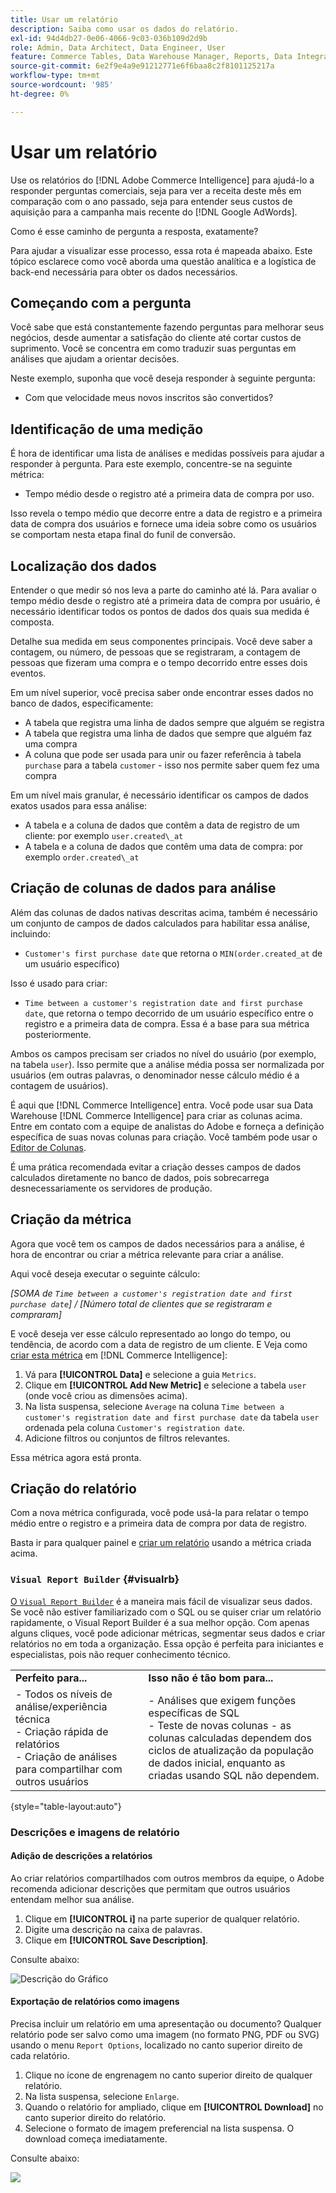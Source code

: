 ```yaml
---
title: Usar um relatório
description: Saiba como usar os dados do relatório.
exl-id: 94d4db27-0e06-4066-9c03-036b109d2d9b
role: Admin, Data Architect, Data Engineer, User
feature: Commerce Tables, Data Warehouse Manager, Reports, Data Integration
source-git-commit: 6e2f9e4a9e91212771e6f6baa8c2f8101125217a
workflow-type: tm+mt
source-wordcount: '985'
ht-degree: 0%

---
```


# Usar um relatório

Use os relatórios do [!DNL Adobe Commerce Intelligence] para ajudá-lo a responder perguntas comerciais, seja para ver a receita deste mês em comparação com o ano passado, seja para entender seus custos de aquisição para a campanha mais recente do [!DNL Google AdWords].

Como é esse caminho de pergunta a resposta, exatamente?

Para ajudar a visualizar esse processo, essa rota é mapeada abaixo. Este tópico esclarece como você aborda uma questão analítica e a logística de back-end necessária para obter os dados necessários.

## Começando com a pergunta

Você sabe que está constantemente fazendo perguntas para melhorar seus negócios, desde aumentar a satisfação do cliente até cortar custos de suprimento. Você se concentra em como traduzir suas perguntas em análises que ajudam a orientar decisões.

Neste exemplo, suponha que você deseja responder à seguinte pergunta:

* Com que velocidade meus novos inscritos são convertidos?

## Identificação de uma medição

É hora de identificar uma lista de análises e medidas possíveis para ajudar a responder à pergunta. Para este exemplo, concentre-se na seguinte métrica:

* Tempo médio desde o registro até a primeira data de compra por uso.

Isso revela o tempo médio que decorre entre a data de registro e a primeira data de compra dos usuários e fornece uma ideia sobre como os usuários se comportam nesta etapa final do funil de conversão.

## Localização dos dados

Entender o que medir só nos leva a parte do caminho até lá. Para avaliar o tempo médio desde o registro até a primeira data de compra por usuário, é necessário identificar todos os pontos de dados dos quais sua medida é composta.

Detalhe sua medida em seus componentes principais. Você deve saber a contagem, ou número, de pessoas que se registraram, a contagem de pessoas que fizeram uma compra e o tempo decorrido entre esses dois eventos.

Em um nível superior, você precisa saber onde encontrar esses dados no banco de dados, especificamente:

* A tabela que registra uma linha de dados sempre que alguém se registra
* A tabela que registra uma linha de dados que sempre que alguém faz uma compra
* A coluna que pode ser usada para unir ou fazer referência à tabela `purchase` para a tabela `customer` - isso nos permite saber quem fez uma compra

Em um nível mais granular, é necessário identificar os campos de dados exatos usados para essa análise:

* A tabela e a coluna de dados que contêm a data de registro de um cliente: por exemplo `user.created\_at`
* A tabela e a coluna de dados que contêm uma data de compra: por exemplo `order.created\_at`

## Criação de colunas de dados para análise

Além das colunas de dados nativas descritas acima, também é necessário um conjunto de campos de dados calculados para habilitar essa análise, incluindo:

* `Customer's first purchase date` que retorna o `MIN(order.created_at` de um usuário específico)

Isso é usado para criar:

* `Time between a customer's registration date and first purchase date`, que retorna o tempo decorrido de um usuário específico entre o registro e a primeira data de compra. Essa é a base para sua métrica posteriormente.

Ambos os campos precisam ser criados no nível do usuário (por exemplo, na tabela `user`). Isso permite que a análise média possa ser normalizada por usuários (em outras palavras, o denominador nesse cálculo médio é a contagem de usuários).

É aqui que [!DNL Commerce Intelligence] entra. Você pode usar sua Data Warehouse [!DNL Commerce Intelligence] para criar as colunas acima. Entre em contato com a equipe de analistas do Adobe e forneça a definição específica de suas novas colunas para criação. Você também pode usar o [Editor de Colunas](../../data-analyst/data-warehouse-mgr/creating-calculated-columns.md).

É uma prática recomendada evitar a criação desses campos de dados calculados diretamente no banco de dados, pois sobrecarrega desnecessariamente os servidores de produção.

## Criação da métrica

Agora que você tem os campos de dados necessários para a análise, é hora de encontrar ou criar a métrica relevante para criar a análise.

Aqui você deseja executar o seguinte cálculo:


_[SOMA de `Time between a customer's registration date and first purchase date`] / [Número total de clientes que se registraram e compraram]_

E você deseja ver esse cálculo representado ao longo do tempo, ou tendência, de acordo com a data de registro de um cliente. E Veja como [criar esta métrica](../../data-user/reports/ess-manage-data-metrics.md) em [!DNL Commerce Intelligence]:

1. Vá para **[!UICONTROL Data]** e selecione a guia `Metrics`.
1. Clique em **[!UICONTROL Add New Metric]** e selecione a tabela `user` (onde você criou as dimensões acima).
1. Na lista suspensa, selecione `Average` na coluna `Time between a customer's registration date and first purchase date` da tabela `user` ordenada pela coluna `Customer's registration date`.
1. Adicione filtros ou conjuntos de filtros relevantes.

Essa métrica agora está pronta.

## Criação do relatório

Com a nova métrica configurada, você pode usá-la para relatar o tempo médio entre o registro e a primeira data de compra por data de registro.

Basta ir para qualquer painel e [criar um relatório](../../data-user/reports/ess-manage-data-metrics.md) usando a métrica criada acima.

### `Visual Report Builder` {#visualrb}

[O `Visual Report Builder`](../../data-user/reports/ess-rpt-build-visual.md) é a maneira mais fácil de visualizar seus dados. Se você não estiver familiarizado com o SQL ou se quiser criar um relatório rapidamente, o Visual Report Builder é a sua melhor opção. Com apenas alguns cliques, você pode adicionar métricas, segmentar seus dados e criar relatórios no em toda a organização. Essa opção é perfeita para iniciantes e especialistas, pois não requer conhecimento técnico.

|  |  |
|--- |--- |
| **Perfeito para...** | **Isso não é tão bom para...** |
| - Todos os níveis de análise/experiência técnica<br>- Criação rápida de relatórios<br>- Criação de análises para compartilhar com outros usuários | - Análises que exigem funções específicas de SQL<br>- Teste de novas colunas - as colunas calculadas dependem dos ciclos de atualização da população de dados inicial, enquanto as criadas usando SQL não dependem. |

{style="table-layout:auto"}

### Descrições e imagens de relatório

#### Adição de descrições a relatórios

Ao criar relatórios compartilhados com outros membros da equipe, o Adobe recomenda adicionar descrições que permitam que outros usuários entendam melhor sua análise.

1. Clique em **[!UICONTROL i]** na parte superior de qualquer relatório.
1. Digite uma descrição na caixa de palavras.
1. Clique em **[!UICONTROL Save Description]**.

Consulte abaixo:

![Descrição do Gráfico](../../assets/Chart_Description.gif)

#### Exportação de relatórios como imagens

Precisa incluir um relatório em uma apresentação ou documento? Qualquer relatório pode ser salvo como uma imagem (no formato PNG, PDF ou SVG) usando o menu `Report Options`, localizado no canto superior direito de cada relatório.

1. Clique no ícone de engrenagem no canto superior direito de qualquer relatório.
1. Na lista suspensa, selecione `Enlarge`.
1. Quando o relatório for ampliado, clique em **[!UICONTROL Download]** no canto superior direito do relatório.
1. Selecione o formato de imagem preferencial na lista suspensa. O download começa imediatamente.

Consulte abaixo:

![](../../assets/exp-rep-as-image.gif)
